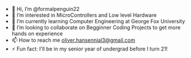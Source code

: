 - 👋 Hi, I’m @formalpenguin22
- 👀 I’m interested in MicroControllers and Low level Hardware
- 🌱 I’m currently learning Computer Engineering at George Fox University
- 💞️ I’m looking to collaborate on Begginner Coding Projects to get more hands on experience
- 📫 How to reach me oliver.hansennial3@gmail.com
- ⚡ Fun fact: I'll be in my senior year of undergrad before I turn 21!

<!---
formalpenguin22/formalpenguin22 is a ✨ special ✨ repository because its `README.md` (this file) appears on your GitHub profile.
You can click the Preview link to take a look at your changes.
--->
